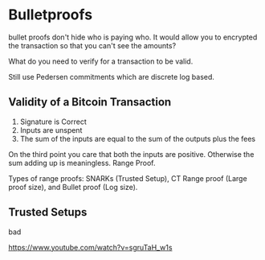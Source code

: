 # Bulletproofs



bullet proofs don't hide who is paying who. It would allow you to encrypted the transaction so that you can't see the amounts?


What do you need to verify for a transaction to be valid.

Still use Pedersen commitments which are discrete log based.

## Validity of a Bitcoin Transaction

1. Signature is Correct 
2. Inputs are unspent 
3. The sum of the inputs are equal to the sum of the outputs plus the fees

On the third point you care that both the inputs are positive. Otherwise the sum adding up is meaningless. Range Proof. 


Types of range proofs: SNARKs (Trusted Setup), CT Range proof (Large proof size), and Bullet proof (Log size).

## Trusted Setups 
bad


https://www.youtube.com/watch?v=sgruTaH_w1s
